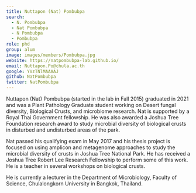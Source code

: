 ```yaml
---
title: Nuttapon (Nat) Pombubpa
search:
  - N. Pombubpa
  - Nat Pombubpa
  - N Pombubpa
  - Pombubpa
role: phd
group: alum
image: images/members/Pombubpa.jpg
website: https://natpombubpa-lab.github.io/
email: Nuttapon.Po@chula.ac.th
google: YVzTNlMAAAAJ
github: NatPombubpa
twitter: NatPombubpa
---
```


Nuttapon (Nat) Pombubpa (started in the lab in Fall 2015) graduated in 2021 and was a Plant Pathology Graduate student working on Desert fungal diversity, Biological Crusts, and microbiome research. Nat is supported by a Royal Thai Government fellowship. He was also awarded a Joshua Tree Foundation research award to study microbial diversity of biological crusts in disturbed and undisturbed areas of the park.

Nat passed his qualifying exam in May 2017 and his thesis project is focused on using amplicon and metagenome approaches to study the microbial diversity of crusts in Joshua Tree National Park. He has received a Joshua Tree Robert Lee Research Fellowship to perform some of this work. He is a teacher in several workshops on biological crusts.

He is currently a lecturer in the Department of Microbiology, Faculty of Science, Chulalongkorn University in Bangkok, Thailand.
